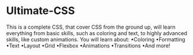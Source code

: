 # Ultimate-CSS
This is a complete CSS, that  cover CSS from the ground up, will learn everything from basic skills, such as coloring and text, to highly advanced skills, like custom animations.  You will learn about: •Coloring •Formatting •Text •Layout •Grid •Flexbox •Animations •Transitions •And more!
